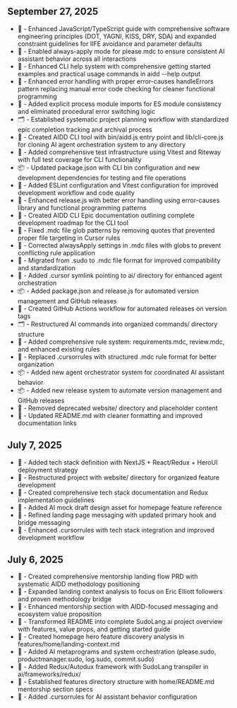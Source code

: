## September 27, 2025

- 📝 - Enhanced JavaScript/TypeScript guide with comprehensive software engineering principles (DOT, YAGNI, KISS, DRY, SDA) and expanded constraint guidelines for IIFE avoidance and parameter defaults
- 🔧 - Enabled always-apply mode for please.mdc to ensure consistent AI assistant behavior across all interactions
- 🚀 - Enhanced CLI help system with comprehensive getting started examples and practical usage commands in aidd --help output
- 🔄 - Enhanced error handling with proper error-causes handleErrors pattern replacing manual error code checking for cleaner functional programming
- 🔧 - Added explicit process module imports for ES module consistency and eliminated procedural error switching logic
- 🗂️ - Established systematic project planning workflow with standardized epic completion tracking and archival process
- 🚀 - Created AIDD CLI tool with bin/aidd.js entry point and lib/cli-core.js for cloning AI agent orchestration system to any directory
- 🧪 - Added comprehensive test infrastructure using Vitest and Riteway with full test coverage for CLI functionality
- 📦 - Updated package.json with CLI bin configuration and new development dependencies for testing and file operations
- 🔧 - Added ESLint configuration and Vitest configuration for improved development workflow and code quality
- 🔄 - Enhanced release.js with better error handling using error-causes library and functional programming patterns
- 📝 - Created AIDD CLI Epic documentation outlining complete development roadmap for the CLI tool
- 🐛 - Fixed .mdc file glob patterns by removing quotes that prevented proper file targeting in Cursor rules
- 🐛 - Corrected alwaysApply settings in .mdc files with globs to prevent conflicting rule application
- 🔄 - Migrated from .sudo to .mdc file format for improved compatibility and standardization
- 🔧 - Added .cursor symlink pointing to ai/ directory for enhanced agent orchestration
- 📦 - Added package.json and release.js for automated version management and GitHub releases
- 🚀 - Created GitHub Actions workflow for automated releases on version tags
- 🗂️ - Restructured AI commands into organized commands/ directory structure
- 📝 - Added comprehensive rule system: requirements.mdc, review.mdc, and enhanced existing rules
- 🔄 - Replaced .cursorrules with structured .mdc rule format for better organization
- 📦 - Added new agent orchestrator system for coordinated AI assistant behavior
- 📦 - Added new release system to automate version management and GitHub releases
- 🧹 - Removed deprecated website/ directory and placeholder content
- 📝 - Updated README.md with cleaner formatting and improved documentation links

## July 7, 2025

- 📝 - Added tech stack definition with NextJS + React/Redux + HeroUI deployment strategy
- 🔄 - Restructured project with website/ directory for organized feature development
- 📝 - Created comprehensive tech stack documentation and Redux implementation guidelines
- 🎨 - Added AI mock draft design asset for homepage feature reference
- 📝 - Refined landing page messaging with updated primary hook and bridge messaging
- 🔧 - Enhanced .cursorrules with tech stack integration and improved development workflow

## July 6, 2025

- 📝 - Created comprehensive mentorship landing flow PRD with systematic AIDD methodology positioning
- 🎯 - Expanded landing context analysis to focus on Eric Elliott followers and proven methodology bridge
- 📱 - Enhanced mentorship section with AIDD-focused messaging and ecosystem value proposition
- 🚀 - Transformed README into complete SudoLang.ai project overview with features, value props, and getting started guide
- 🚀 - Created homepage hero feature discovery analysis in features/home/landing-context.md
- 📝 - Added AI metaprograms and system orchestration (please.sudo, productmanager.sudo, log.sudo, commit.sudo)
- 🚀 - Added Redux/Autodux framework with SudoLang transpiler in ai/frameworks/redux/
- 📝 - Established features directory structure with home/README.md mentorship section specs
- 🔧 - Added .cursorrules for AI assistant behavior configuration
